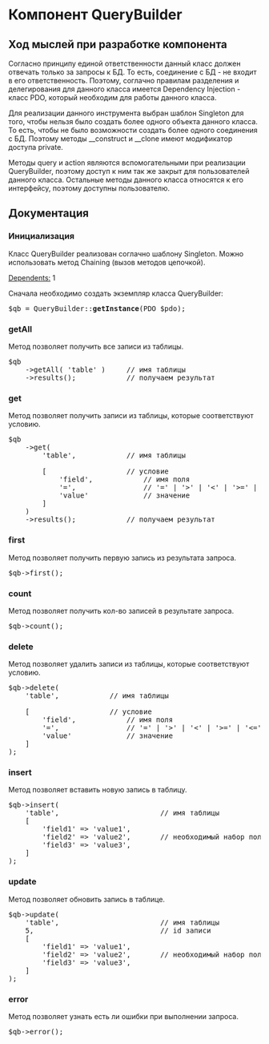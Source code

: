 <h1>Компонент QueryBuilder</h1>

<h2>Ход мыслей при разработке компонента</h2>

<p>Согласно принципу единой ответственности данный класс должен отвечать только за запросы к БД. То есть, соединение с БД - не входит в его ответственность. Поэтому, соглачно правилам разделения и делегирования для данного класса имеется Dependency Injection - класс PDO, который необходим для работы данного класса.</p>

<p>Для реализации данного инструмента выбран шаблон Singleton для того, чтобы нельзя было создать более одного объекта данного класса. То есть, чтобы не было возможности создать более одного соединения с БД. Поэтому методы __construct и __clone имеют модификатор доступа private.</p>

<p>Методы query и action являются вспомогательными при реализации QueryBuilder, поэтому доступ к ним так же закрыт для пользователей данного класса. Остальные методы данного класса относятся к его интерфейсу, поэтому доступны пользователю.</p>


<h2>Документация</h2>


<h3>Инициализация</h3>

<p>Класс QueryBuilder реализован соглачно шаблону Singleton. Можно использовать метод Chaining (вызов методов цепочкой).</p>

<p><a href="https://www.php.net/manual/ru/class.pdo">Dependents:</a> 1</p>

<p>Сначала необходимо создать экземпляр класса QueryBuilder:</p>

<pre>$qb = QueryBuilder::<b>getInstance</b>(PDO $pdo);</pre>


<h3>getAll</h3>
<p>Метод позволяет получить все записи из таблицы.</p>

<pre>
$qb
    ->getAll( 'table' )     <span class="pl-c">// имя таблицы</span>
    ->results();            <span class="pl-c">// получаем результат</span>
</pre>


<h3>get</h3>
<p>Метод позволяет получить записи из таблицы, которые соответствуют условию.</p>

<pre>
$qb
    ->get(
        'table',            <span class="pl-c">// имя таблицы</span>
        
        [                   <span class="pl-c">// условие</span>
            'field',            <span class="pl-c">// имя поля</span>
            '=',                <span class="pl-c">// '=' | '>' | '<' | '>=' | '<=' - необходимый условный знак</span>
            'value'             <span class="pl-c">// значение</span>
        ]
    )
    ->results();            <span class="pl-c">// получаем результат</span>
</pre>


<h3>first</h3>
<p>Метод позволяет получить первую запись из результата запроса.</p>

<pre>
$qb->first();
</pre>


<h3>count</h3>
<p>Метод позволяет получить кол-во записей в результате запроса.</p>

<pre>
$qb->count();
</pre>


<h3>delete</h3>
<p>Метод позволяет удалить записи из таблицы, которые соответствуют условию.</p>

<pre>
$qb->delete(
    'table',            <span class="pl-c">// имя таблицы</span>
                  
    [                   <span class="pl-c">// условие</span>
        'field',            <span class="pl-c">// имя поля</span>
        '=',                <span class="pl-c">// '=' | '>' | '<' | '>=' | '<=' - необходимый условный знак</span>
        'value'             <span class="pl-c">// значение</span>
    ]
);
</pre>


<h3>insert</h3>
<p>Метод позволяет вставить новую запись в таблицу.</p>

<pre>
$qb->insert(
    'table',                        <span class="pl-c">// имя таблицы</span>
    [                               
        'field1' => 'value1',
        'field2' => 'value2',       <span class="pl-c">// необходимый набор полей со значениями</span>
        'field3' => 'value3',
    ]
);
</pre>


<h3>update</h3>
<p>Метод позволяет обновить запись в таблице.</p>

<pre>
$qb->update(
    'table',                        <span class="pl-c">// имя таблицы</span>
    5,                              <span class="pl-c">// id записи</span>
    [                               
        'field1' => 'value1',
        'field2' => 'value2',       <span class="pl-c">// необходимый набор полей со значениями</span>
        'field3' => 'value3',
    ]
);
</pre>


<h3>error</h3>
<p>Метод позволяет узнать есть ли ошибки при выполнении запроса.</p>

<pre>
$qb->error();
</pre>
